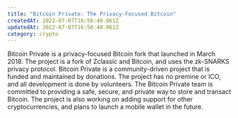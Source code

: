 ```yaml
---
title: "Bitcoin Private: The Privacy-Focused Bitcoin"
createdAt: 2022-07-07T16:56:40.061Z
updatedAt: 2022-07-07T16:56:40.061Z
category: crypto
---
```


Bitcoin Private is a privacy-focused Bitcoin fork that launched in March 2018. The project is a fork of Zclassic and Bitcoin, and uses the zk-SNARKS privacy protocol. Bitcoin Private is a community-driven project that is funded and maintained by donations. The project has no premine or ICO, and all development is done by volunteers. The Bitcoin Private team is committed to providing a safe, secure, and private way to store and transact Bitcoin. The project is also working on adding support for other cryptocurrencies, and plans to launch a mobile wallet in the future.
